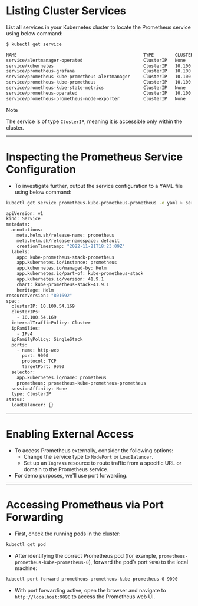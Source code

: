 # Listing Cluster Services
List all services in your Kubernetes cluster to locate the Prometheus service using below command:
```bash
$ kubectl get service

NAME                                                TYPE        CLUSTER-IP       EXTERNAL-IP   PORT(S)                     AGE
service/alertmanager-operated                       ClusterIP   None             <none>        9093/TCP,9094/TCP,9094/UDP   158m
service/kubernetes                                  ClusterIP   10.100.0.1       <none>        443/TCP                      3d19h
service/prometheus-grafana                          ClusterIP   10.100.235.247   <none>        80/TCP                       158m
service/prometheus-kube-prometheus-alertmanager     ClusterIP   10.100.253.114   <none>        443/TCP                      158m
service/prometheus-kube-prometheus                  ClusterIP   10.100.133.149   <none>        8080/TCP                     158m
service/prometheus-kube-state-metrics               ClusterIP   None             <none>        9090/TCP                     158m
service/prometheus-operated                         ClusterIP   10.100.248.61    <none>        9100/TCP                     158m
service/prometheus-prometheus-node-exporter         ClusterIP   None             <none>        9100/TCP                     158m
```

> [!NOTE]
> The service is of type `ClusterIP`, meaning it is accessible only within the cluster.

---

# Inspecting the Prometheus Service Configuration
- To investigate further, output the service configuration to a YAML file using below command:
```bash
kubectl get service prometheus-kube-prometheus-prometheus -o yaml > service.yaml

apiVersion: v1
kind: Service
metadata:
  annotations:
    meta.helm.sh/release-name: prometheus
    meta.helm.sh/release-namespace: default
    creationTimestamp: "2022-11-21T18:23:09Z"
  labels:
    app: kube-prometheus-stack-prometheus
    app.kubernetes.io/instance: prometheus
    app.kubernetes.io/managed-by: Helm
    app.kubernetes.io/part-of: kube-prometheus-stack
    app.kubernetes.io/version: 41.9.1
    chart: kube-prometheus-stack-41.9.1
    heritage: Helm
resourceVersion: "801692"
spec:
  clusterIP: 10.100.54.169
  clusterIPs:
    - 10.100.54.169
  internalTrafficPolicy: Cluster
  ipFamilies:
    - IPv4
  ipFamilyPolicy: SingleStack
  ports:
    - name: http-web
      port: 9090
      protocol: TCP
      targetPort: 9090
  selector:
    app.kubernetes.io/name: prometheus
    prometheus: prometheus-kube-prometheus-prometheus
  sessionAffinity: None
  type: ClusterIP
status:
  loadBalancer: {}
```

---

# Enabling External Access
- To access Prometheus externally, consider the following options:
    - Change the service type to `NodePort` or `LoadBalancer`.
    - Set up an `Ingress` resource to route traffic from a specific URL or domain to the Prometheus service.
- For demo purposes, we'll use port forwarding.

---

# Accessing Prometheus via Port Forwarding
- First, check the running pods in the cluster:
```bash
kubectl get pod
```
- After identifying the correct Prometheus pod (for example, `prometheus-prometheus-kube-prometheus-0`), forward the pod’s port `9090` to the local machine:
```bash
kubectl port-forward prometheus-prometheus-kube-prometheus-0 9090
```
- With port forwarding active, open the browser and navigate to `http://localhost:9090` to access the Prometheus web UI.

